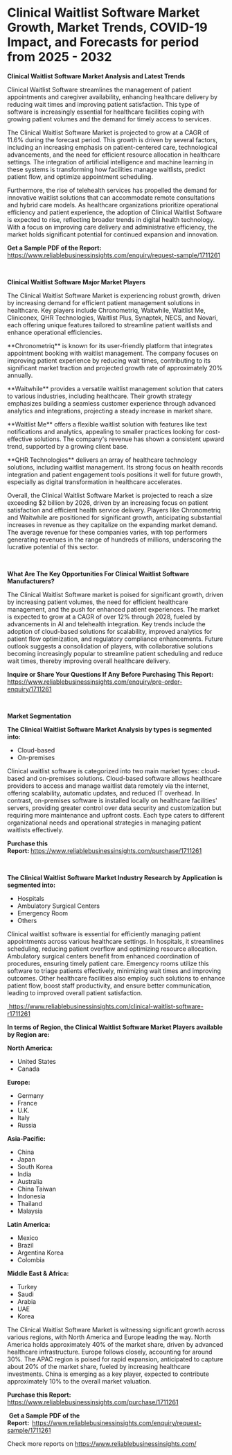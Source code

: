 <p><h1>Clinical Waitlist Software Market Growth, Market Trends, COVID-19 Impact, and Forecasts for period from 2025 - 2032</h1></p><p><strong>Clinical Waitlist Software Market Analysis and Latest Trends</strong></p>
<p><p>Clinical Waitlist Software streamlines the management of patient appointments and caregiver availability, enhancing healthcare delivery by reducing wait times and improving patient satisfaction. This type of software is increasingly essential for healthcare facilities coping with growing patient volumes and the demand for timely access to services.</p><p>The Clinical Waitlist Software Market is projected to grow at a CAGR of 11.6% during the forecast period. This growth is driven by several factors, including an increasing emphasis on patient-centered care, technological advancements, and the need for efficient resource allocation in healthcare settings. The integration of artificial intelligence and machine learning in these systems is transforming how facilities manage waitlists, predict patient flow, and optimize appointment scheduling.</p><p>Furthermore, the rise of telehealth services has propelled the demand for innovative waitlist solutions that can accommodate remote consultations and hybrid care models. As healthcare organizations prioritize operational efficiency and patient experience, the adoption of Clinical Waitlist Software is expected to rise, reflecting broader trends in digital health technology. With a focus on improving care delivery and administrative efficiency, the market holds significant potential for continued expansion and innovation.</p></p>
<p><strong>Get a Sample PDF of the Report:&nbsp;</strong> <a href="https://www.reliablebusinessinsights.com/enquiry/request-sample/1711261?utm_campaign=1837&utm_medium=2&utm_source=Github&utm_content=ia&utm_term=10012025&utm_id=clinical-waitlist-software">https://www.reliablebusinessinsights.com/enquiry/request-sample/1711261</a></p>
<p>&nbsp;</p>
<p><strong>Clinical Waitlist Software Major Market Players</strong></p>
<p><p>The Clinical Waitlist Software Market is experiencing robust growth, driven by increasing demand for efficient patient management solutions in healthcare. Key players include Chronometriq, Waitwhile, Waitlist Me, Cliniconex, QHR Technologies, Waitlist Plus, Synaptek, NECS, and Novari, each offering unique features tailored to streamline patient waitlists and enhance operational efficiencies.</p><p>**Chronometriq** is known for its user-friendly platform that integrates appointment booking with waitlist management. The company focuses on improving patient experience by reducing wait times, contributing to its significant market traction and projected growth rate of approximately 20% annually.</p><p>**Waitwhile** provides a versatile waitlist management solution that caters to various industries, including healthcare. Their growth strategy emphasizes building a seamless customer experience through advanced analytics and integrations, projecting a steady increase in market share. </p><p>**Waitlist Me** offers a flexible waitlist solution with features like text notifications and analytics, appealing to smaller practices looking for cost-effective solutions. The company's revenue has shown a consistent upward trend, supported by a growing client base.</p><p>**QHR Technologies** delivers an array of healthcare technology solutions, including waitlist management. Its strong focus on health records integration and patient engagement tools positions it well for future growth, especially as digital transformation in healthcare accelerates.</p><p>Overall, the Clinical Waitlist Software Market is projected to reach a size exceeding $2 billion by 2026, driven by an increasing focus on patient satisfaction and efficient health service delivery. Players like Chronometriq and Waitwhile are positioned for significant growth, anticipating substantial increases in revenue as they capitalize on the expanding market demand. The average revenue for these companies varies, with top performers generating revenues in the range of hundreds of millions, underscoring the lucrative potential of this sector.</p></p>
<p>&nbsp;</p>
<p><strong>What Are The Key Opportunities For Clinical Waitlist Software Manufacturers?</strong></p>
<p><p>The Clinical Waitlist Software market is poised for significant growth, driven by increasing patient volumes, the need for efficient healthcare management, and the push for enhanced patient experiences. The market is expected to grow at a CAGR of over 12% through 2028, fueled by advancements in AI and telehealth integration. Key trends include the adoption of cloud-based solutions for scalability, improved analytics for patient flow optimization, and regulatory compliance enhancements. Future outlook suggests a consolidation of players, with collaborative solutions becoming increasingly popular to streamline patient scheduling and reduce wait times, thereby improving overall healthcare delivery.</p></p>
<p><strong>Inquire or Share Your Questions If Any Before Purchasing This Report:</strong> <a href="https://www.reliablebusinessinsights.com/enquiry/pre-order-enquiry/1711261?utm_campaign=1837&utm_medium=2&utm_source=Github&utm_content=ia&utm_term=10012025&utm_id=clinical-waitlist-software">https://www.reliablebusinessinsights.com/enquiry/pre-order-enquiry/1711261</a></p>
<p>&nbsp;</p>
<p><strong>Market Segmentation</strong></p>
<p><strong>The Clinical Waitlist Software Market Analysis by types is segmented into:</strong></p>
<p><ul><li>Cloud-based</li><li>On-premises</li></ul></p>
<p><p>Clinical waitlist software is categorized into two main market types: cloud-based and on-premises solutions. Cloud-based software allows healthcare providers to access and manage waitlist data remotely via the internet, offering scalability, automatic updates, and reduced IT overhead. In contrast, on-premises software is installed locally on healthcare facilities' servers, providing greater control over data security and customization but requiring more maintenance and upfront costs. Each type caters to different organizational needs and operational strategies in managing patient waitlists effectively.</p></p>
<p><strong>Purchase this Report:&nbsp;</strong><a href="https://www.reliablebusinessinsights.com/purchase/1711261?utm_campaign=1837&utm_medium=2&utm_source=Github&utm_content=ia&utm_term=10012025&utm_id=clinical-waitlist-software">https://www.reliablebusinessinsights.com/purchase/1711261</a></p>
<p>&nbsp;</p>
<p><strong>The Clinical Waitlist Software Market Industry Research by Application is segmented into:</strong></p>
<p><ul><li>Hospitals</li><li>Ambulatory Surgical Centers</li><li>Emergency Room</li><li>Others</li></ul></p>
<p><p>Clinical waitlist software is essential for efficiently managing patient appointments across various healthcare settings. In hospitals, it streamlines scheduling, reducing patient overflow and optimizing resource allocation. Ambulatory surgical centers benefit from enhanced coordination of procedures, ensuring timely patient care. Emergency rooms utilize this software to triage patients effectively, minimizing wait times and improving outcomes. Other healthcare facilities also employ such solutions to enhance patient flow, boost staff productivity, and ensure better communication, leading to improved overall patient satisfaction.</p></p>
<p><a href="https://www.reliablebusinessinsights.com/clinical-waitlist-software-r1711261?utm_campaign=1837&utm_medium=2&utm_source=Github&utm_content=ia&utm_term=10012025&utm_id=clinical-waitlist-software">&nbsp;https://www.reliablebusinessinsights.com/clinical-waitlist-software-r1711261</a></p>
<p><strong>In terms of Region, the Clinical Waitlist Software Market Players available by Region are:</strong></p>
<p>
    <p> <strong> North America: </strong>
        <ul>
            <li>United States</li>
            <li>Canada</li>
        </ul>
        </p> 
    <p> <strong> Europe: </strong>
        <ul>
            <li>Germany</li>
            <li>France</li>
            <li>U.K.</li>
            <li>Italy</li>
            <li>Russia</li>
        </ul>
        </p> 
    <p> <strong> Asia-Pacific: </strong>
        <ul>
            <li>China</li>
            <li>Japan</li>
            <li>South Korea</li>
            <li>India</li>
            <li>Australia</li>
            <li>China Taiwan</li>
            <li>Indonesia</li>
            <li>Thailand</li>
            <li>Malaysia</li>
        </ul>
        </p> 
    <p> <strong> Latin America: </strong>
        <ul>
            <li>Mexico</li>
            <li>Brazil</li>
            <li>Argentina Korea</li>
            <li>Colombia</li>
        </ul>
        </p> 
    <p> <strong> Middle East & Africa: </strong>
        <ul>
            <li>Turkey</li>
            <li>Saudi</li>
            <li>Arabia</li>
            <li>UAE</li>
            <li>Korea</li>
        </ul>
    </p>
    </p>
<p><p>The Clinical Waitlist Software Market is witnessing significant growth across various regions, with North America and Europe leading the way. North America holds approximately 40% of the market share, driven by advanced healthcare infrastructure. Europe follows closely, accounting for around 30%. The APAC region is poised for rapid expansion, anticipated to capture about 20% of the market share, fueled by increasing healthcare investments. China is emerging as a key player, expected to contribute approximately 10% to the overall market valuation.</p></p>
<p><strong>Purchase this Report: </strong><a href="https://www.reliablebusinessinsights.com/purchase/1711261?utm_campaign=1837&utm_medium=2&utm_source=Github&utm_content=ia&utm_term=10012025&utm_id=clinical-waitlist-software">https://www.reliablebusinessinsights.com/purchase/1711261</a></p>
<p>&nbsp;<strong>Get a Sample PDF of the Report:&nbsp;&nbsp;</strong><a href="https://www.reliablebusinessinsights.com/enquiry/request-sample/1711261?utm_campaign=1837&utm_medium=2&utm_source=Github&utm_content=ia&utm_term=10012025&utm_id=clinical-waitlist-software">https://www.reliablebusinessinsights.com/enquiry/request-sample/1711261</a></p>
<p><strong></strong></p>
<p>Check more reports on <a href="https://www.reliablebusinessinsights.com/?utm_campaign=1837&utm_medium=2&utm_source=Github&utm_content=ia&utm_term=10012025&utm_id=clinical-waitlist-software">https://www.reliablebusinessinsights.com/</a></p>